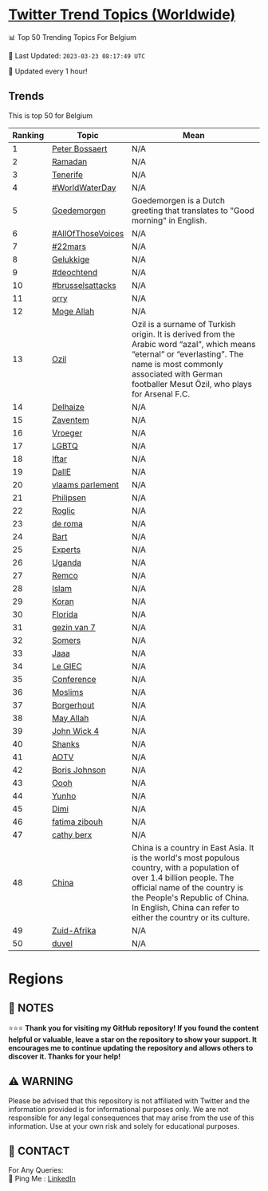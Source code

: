 [Twitter Trend Topics (Worldwide)](https://github.com/ErcinDedeoglu/Twitter-Trend-Topics)
==========


📊 Top 50 Trending Topics For Belgium

📆 Last Updated: `2023-03-23 08:17:49 UTC`

🔧 Updated every 1 hour!


## Trends

This is top 50 for Belgium

| Ranking | Topic | Mean |
| ------- | ------------ | ------------ |
| 1 | [Peter Bossaert](http://twitter.com/search?q=Peter+Bossaert) | N/A |
| 2 | [Ramadan](http://twitter.com/search?q=Ramadan) | N/A |
| 3 | [Tenerife](http://twitter.com/search?q=Tenerife) | N/A |
| 4 | [#WorldWaterDay](http://twitter.com/search?q=%23WorldWaterDay) | N/A |
| 5 | [Goedemorgen](http://twitter.com/search?q=Goedemorgen) | Goedemorgen is a Dutch greeting that translates to "Good morning" in English. |
| 6 | [#AllOfThoseVoices](http://twitter.com/search?q=%23AllOfThoseVoices) | N/A |
| 7 | [#22mars](http://twitter.com/search?q=%2322mars) | N/A |
| 8 | [Gelukkige](http://twitter.com/search?q=Gelukkige) | N/A |
| 9 | [#deochtend](http://twitter.com/search?q=%23deochtend) | N/A |
| 10 | [#brusselsattacks](http://twitter.com/search?q=%23brusselsattacks) | N/A |
| 11 | [orry](http://twitter.com/search?q=orry) | N/A |
| 12 | [Moge Allah](http://twitter.com/search?q=Moge+Allah) | N/A |
| 13 | [Ozil](http://twitter.com/search?q=Ozil) | Ozil is a surname of Turkish origin. It is derived from the Arabic word “azal”, which means “eternal” or “everlasting”. The name is most commonly associated with German footballer Mesut Özil, who plays for Arsenal F.C. |
| 14 | [Delhaize](http://twitter.com/search?q=Delhaize) | N/A |
| 15 | [Zaventem](http://twitter.com/search?q=Zaventem) | N/A |
| 16 | [Vroeger](http://twitter.com/search?q=Vroeger) | N/A |
| 17 | [LGBTQ](http://twitter.com/search?q=LGBTQ) | N/A |
| 18 | [Iftar](http://twitter.com/search?q=Iftar) | N/A |
| 19 | [DallE](http://twitter.com/search?q=DallE) | N/A |
| 20 | [vlaams parlement](http://twitter.com/search?q=vlaams+parlement) | N/A |
| 21 | [Philipsen](http://twitter.com/search?q=Philipsen) | N/A |
| 22 | [Roglic](http://twitter.com/search?q=Roglic) | N/A |
| 23 | [de roma](http://twitter.com/search?q=de+roma) | N/A |
| 24 | [Bart](http://twitter.com/search?q=Bart) | N/A |
| 25 | [Experts](http://twitter.com/search?q=Experts) | N/A |
| 26 | [Uganda](http://twitter.com/search?q=Uganda) | N/A |
| 27 | [Remco](http://twitter.com/search?q=Remco) | N/A |
| 28 | [Islam](http://twitter.com/search?q=Islam) | N/A |
| 29 | [Koran](http://twitter.com/search?q=Koran) | N/A |
| 30 | [Florida](http://twitter.com/search?q=Florida) | N/A |
| 31 | [gezin van 7](http://twitter.com/search?q=gezin+van+7) | N/A |
| 32 | [Somers](http://twitter.com/search?q=Somers) | N/A |
| 33 | [Jaaa](http://twitter.com/search?q=Jaaa) | N/A |
| 34 | [Le GIEC](http://twitter.com/search?q=Le+GIEC) | N/A |
| 35 | [Conference](http://twitter.com/search?q=Conference) | N/A |
| 36 | [Moslims](http://twitter.com/search?q=Moslims) | N/A |
| 37 | [Borgerhout](http://twitter.com/search?q=Borgerhout) | N/A |
| 38 | [May Allah](http://twitter.com/search?q=May+Allah) | N/A |
| 39 | [John Wick 4](http://twitter.com/search?q=John+Wick+4) | N/A |
| 40 | [Shanks](http://twitter.com/search?q=Shanks) | N/A |
| 41 | [AOTV](http://twitter.com/search?q=AOTV) | N/A |
| 42 | [Boris Johnson](http://twitter.com/search?q=Boris+Johnson) | N/A |
| 43 | [Oooh](http://twitter.com/search?q=Oooh) | N/A |
| 44 | [Yunho](http://twitter.com/search?q=Yunho) | N/A |
| 45 | [Dimi](http://twitter.com/search?q=Dimi) | N/A |
| 46 | [fatima zibouh](http://twitter.com/search?q=fatima+zibouh) | N/A |
| 47 | [cathy berx](http://twitter.com/search?q=cathy+berx) | N/A |
| 48 | [China](http://twitter.com/search?q=China) | China is a country in East Asia. It is the world's most populous country, with a population of over 1.4 billion people. The official name of the country is the People's Republic of China. In English, China can refer to either the country or its culture. |
| 49 | [Zuid-Afrika](http://twitter.com/search?q=Zuid-Afrika) | N/A |
| 50 | [duvel](http://twitter.com/search?q=duvel) | N/A |



# Regions




## 📝 NOTES

⭐⭐⭐ **Thank you for visiting my GitHub repository! If you found the content helpful or valuable, leave a star on the repository to show your support. It encourages me to continue updating the repository and allows others to discover it. Thanks for your help!**


## ⚠️ WARNING

Please be advised that this repository is not affiliated with Twitter and the information provided is for informational purposes only. We are not responsible for any legal consequences that may arise from the use of this information. Use at your own risk and solely for educational purposes.


## 📨 CONTACT

 For Any Queries:  
            🏓 Ping Me : [LinkedIn](https://www.linkedin.com/in/ercindedeoglu/)

